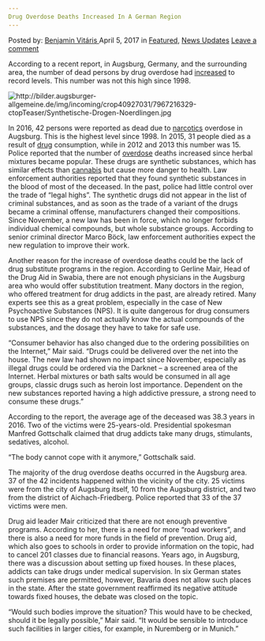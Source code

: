 ```yaml
---
Drug Overdose Deaths Increased In A German Region
---
```

<article class="post-listing post-19007 post type-post status-publish format-standard has-post-thumbnail hentry  tag-deaths tag-german tag-increased tag-overdose tag-region">
    <div class="post-inner">
        <span>Posted by: <a href="https://www.deepdotweb.com/author/benjaminvi/" title="">Benjamin Vitáris </a></span>
    <span>April 5, 2017</span>
    <span>in <a href="https://www.deepdotweb.com/category/deepdot-news/" rel="category tag">Featured</a>, <a href="https://www.deepdotweb.com/category/news-updates/" rel="category tag">News Updates</a></span>
    <span><a href="https://www.deepdotweb.com/2017/04/05/drug-overdose-deaths-increased-german-region/#respond">Leave a comment</a></span>
    </p>
    <div class="clear"></div>
    <div class="entry">
    <p>According to a recent report, in Augsburg, Germany, and the surrounding area, the number of dead persons by drug overdose had <a href="http://www.augsburger-allgemeine.de/augsburg/Immer-mehr-Menschen-in-der-Region-sterben-an-Drogen-id40927061.html">increased</a> to record levels. This number was not this high since 1998.</p>
    <p><img class="wp-image-19016 aligncenter" src="/imgs/2017/04/http-bilder-augsburger-allgemeine-de-img-incomin.jpeg" alt="http://bilder.augsburger-allgemeine.de/img/incoming/crop40927031/7967216329-ctopTeaser/Synthetische-Drogen-Noerdlingen.jpg" srcset="/imgs/2017/04/http-bilder-augsburger-allgemeine-de-img-incomin.jpeg 572w, /imgs/2017/04/http-bilder-augsburger-allgemeine-de-img-incomin-300x169.jpeg 300w" sizes="(max-width: 572px) 100vw, 572px" /></p>
    <p>In 2016, 42 persons were reported as dead due to <a href="https://www.deepdotweb.com/tag/narcotics/">narcotics</a> overdose in Augsburg. This is the highest level since 1998. In 2015, 31 people died as a result of <a href="https://www.deepdotweb.com/tag/drugs/">drug</a> consumption, while in 2012 and 2013 this number was 15. Police reported that the number of <a href="https://www.deepdotweb.com/tag/overdose/">overdose</a> deaths increased since herbal mixtures became popular. These drugs are synthetic substances, which has similar effects than <a href="https://www.deepdotweb.com/tag/cannabis/">cannabis</a> but cause more danger to health. Law enforcement authorities reported that they found synthetic substances in the blood of most of the deceased. In the past, police had little control over the trade of “legal highs”. The synthetic drugs did not appear in the list of criminal substances, and as soon as the trade of a variant of the drugs became a criminal offense, manufacturers changed their compositions. Since November, a new law has been in force, which no longer forbids individual chemical compounds, but whole substance groups. According to senior criminal director Marco Böck, law enforcement authorities expect the new regulation to improve their work.</p>
    <p>Another reason for the increase of overdose deaths could be the lack of drug substitute programs in the region. According to Gerline Mair, Head of the Drug Aid in Swabia, there are not enough physicians in the Augsburg area who would offer substitution treatment. Many doctors in the region, who offered treatment for drug addicts in the past, are already retired. Many experts see this as a great problem, especially in the case of New Psychoactive Substances (NPS). It is quite dangerous for drug consumers to use NPS since they do not actually know the actual compounds of the substances, and the dosage they have to take for safe use.</p>
    <p>&#8220;Consumer behavior has also changed due to the ordering possibilities on the Internet,&#8221; Mair said. “Drugs could be delivered over the net into the house. The new law had shown no impact since November, especially as illegal drugs could be ordered via the Darknet &#8211; a screened area of the Internet. Herbal mixtures or bath salts would be consumed in all age groups, classic drugs such as heroin lost importance. Dependent on the new substances reported having a high addictive pressure, a strong need to consume these drugs.”</p>
    <p>According to the report, the average age of the deceased was 38.3 years in 2016. Two of the victims were 25-years-old. Presidential spokesman Manfred Gottschalk claimed that drug addicts take many drugs, stimulants, sedatives, alcohol.</p>
    <p>&#8220;The body cannot cope with it anymore,&#8221; Gottschalk said.</p>
    <p>The majority of the drug overdose deaths occurred in the Augsburg area. 37 of the 42 incidents happened within the vicinity of the city. 25 victims were from the city of Augsburg itself, 10 from the Augsburg district, and two from the district of Aichach-Friedberg. Police reported that 33 of the 37 victims were men.</p>
    <p>Drug aid leader Mair criticized that there are not enough preventive programs. According to her, there is a need for more “road workers”, and there is also a need for more funds in the field of prevention. Drug aid, which also goes to schools in order to provide information on the topic, had to cancel 201 classes due to financial reasons. Years ago, in Augsburg, there was a discussion about setting up fixed houses. In these places, addicts can take drugs under medical supervision. In six German states such premises are permitted, however, Bavaria does not allow such places in the state. After the state government reaffirmed its negative attitude towards fixed houses, the debate was closed on the topic.</p>
    <p>“Would such bodies improve the situation? This would have to be checked, should it be legally possible,&#8221; Mair said. “It would be sensible to introduce such facilities in larger cities, for example, in Nuremberg or in Munich.”</p>
    </div>
    <span style="display:none"><a href="https://www.deepdotweb.com/tag/deaths/" rel="tag">deaths</a>  <a href="https://www.deepdotweb.com/tag/german/" rel="tag">german</a> <a href="https://www.deepdotweb.com/tag/increased/" rel="tag">increased</a> <a href="https://www.deepdotweb.com/tag/overdose/" rel="tag">overdose</a> <a href="https://www.deepdotweb.com/tag/region/" rel="tag">region</a></span> <span style="display:none" class="updated">2017-04-05</span>
    <div style="display:none" class="vcard author" itemprop="author" itemscope itemtype="http://schema.org/Person"><strong class="fn" itemprop="name"><a href="https://www.deepdotweb.com/author/benjaminvi/" title="Posts by Benjamin Vitáris" rel="author">Benjamin Vitáris</a></strong></div>
    </div>
</article>

